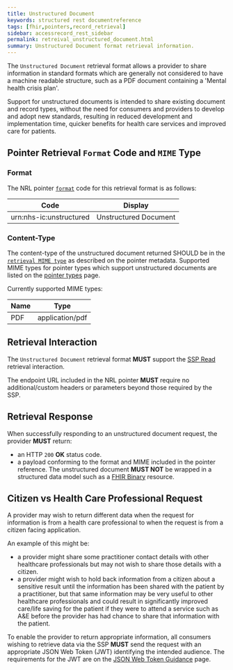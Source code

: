 ```yaml
---
title: Unstructured Document
keywords: structured rest documentreference
tags: [fhir,pointers,record_retrieval]
sidebar: accessrecord_rest_sidebar
permalink: retreival_unstructured_document.html
summary: Unstructured Document format retrieval information.
---
```


The `Unstructured Document` retrieval format allows a provider to share information in standard formats which are generally not considered to have a machine readable structure, such as a PDF document containing a 'Mental health crisis plan'.

Support for unstructured documents is intended to share existing document and record types, without the need for consumers and providers to develop and adopt new standards, resulting in reduced development and implementation time, quicker benefits for health care services and improved care for patients.

## Pointer Retrieval `Format` Code and `MIME` Type

### Format

The NRL pointer [`format`](explore_reference.html#retrieval-format) code for this retrieval format is as follows:

|Code|Display|
|----|-------|
| urn:nhs-ic:unstructured | Unstructured Document |

### Content-Type

The content-type of the unstructured document returned SHOULD be in the [`retrieval MIME type`](explore_reference.html#retrieval-mime-type) as described on the pointer metadata. Supported MIME types for pointer types which support unstructured documents are listed on the [pointer types](supported_pointer_types.html) page.

Currently supported MIME types:

|Name|Type|
|----|----|
| PDF | application/pdf |

## Retrieval Interaction

The `Unstructured Document` retrieval format **MUST** support the [SSP Read](retrieval_ssp.html) retrieval interaction.

The endpoint URL included in the NRL pointer **MUST** require no additional/custom headers or parameters beyond those required by the SSP.

## Retrieval Response

When successfully responding to an unstructured document request, the provider **MUST** return:

- an HTTP `200` **OK** status code.
- a payload conforming to the format and MIME included in the pointer reference. The unstructured document **MUST NOT** be wrapped in a structured data model such as a [FHIR Binary](https://www.hl7.org/fhir/binary.html) resource.

## Citizen vs Health Care Professional Request

A provider may wish to return different data when the request for information is from a health care professional to when the request is from a citizen facing application.

An example of this might be:
- a provider might share some practitioner contact details with other healthcare professionals but may not wish to share those details with a citizen.
- a provider might wish to hold back information from a citizen about a sensitive result until the information has been shared with the patient by a practitioner, but that same information may be very useful to other healthcare professionals and could result in significantly improved care/life saving for the patient if they were to attend a service such as A&E before the provider has had chance to share that information with the patient.

To enable the provider to return appropriate information, all consumers wishing to retrieve data via the SSP **MUST** send the request with an appropriate JSON Web Token (JWT) identifying the intended audience. The requirements for the JWT are on the [JSON Web Token Guidance](jwt_guidance.html) page.
